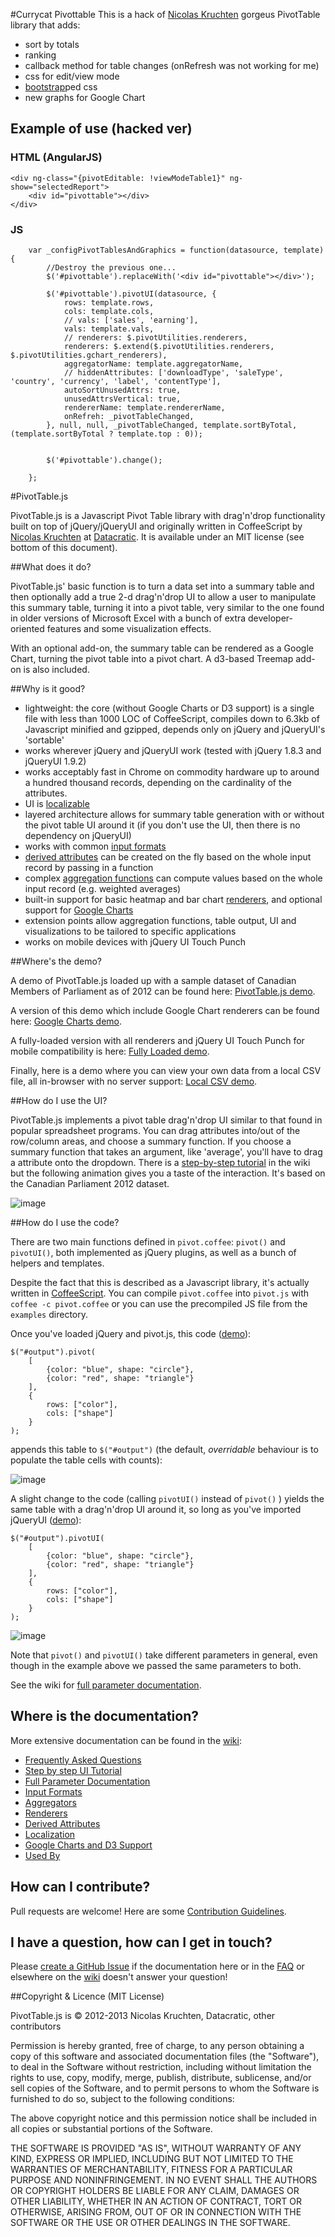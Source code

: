 #Currycat Pivottable
This is a hack of [Nicolas Kruchten](http://nicolas.kruchten.com) gorgeus PivotTable library that adds:
- sort by totals 
- ranking
- callback method for table changes (onRefresh was not working for me)
- css for edit/view mode
- [bootstrap](http://getbootstrap.com/)ped css
- new graphs for Google Chart

## Example of use (hacked ver) 
### HTML (AngularJS)
```
<div ng-class="{pivotEditable: !viewModeTable1}" ng-show="selectedReport">
	<div id="pivottable"></div>
</div>
```
### JS

```
	var _configPivotTablesAndGraphics = function(datasource, template) {
		//Destroy the previous one...
		$('#pivottable').replaceWith('<div id="pivottable"></div>');

		$('#pivottable').pivotUI(datasource, {
			rows: template.rows,
			cols: template.cols,
			// vals: ['sales', 'earning'],
			vals: template.vals,
			// renderers: $.pivotUtilities.renderers,
			renderers: $.extend($.pivotUtilities.renderers, $.pivotUtilities.gchart_renderers),
			aggregatorName: template.aggregatorName,
			// hiddenAttributes: ['downloadType', 'saleType', 'country', 'currency', 'label', 'contentType'],
			autoSortUnusedAttrs: true,
			unusedAttrsVertical: true,
			rendererName: template.rendererName,
			onRefreh: _pivotTableChanged,
		}, null, null, _pivotTableChanged, template.sortByTotal, (template.sortByTotal ? template.top : 0));


		$('#pivottable').change();

	};
```

#PivotTable.js

PivotTable.js is a Javascript Pivot Table library with drag'n'drop functionality built on top of jQuery/jQueryUI and originally written in CoffeeScript by [Nicolas Kruchten](http://nicolas.kruchten.com) at [Datacratic](http://datacratic.com). It is available under an MIT license (see bottom of this document).

##What does it do?

PivotTable.js' basic function is to turn a data set into a summary table and then optionally add a true 2-d drag'n'drop UI to allow a user to manipulate this summary table, turning it into a pivot table, very similar to the one found in older versions of Microsoft Excel with a bunch of extra developer-oriented features and some visualization effects. 

With an optional add-on, the summary table can be rendered as a Google Chart, turning the pivot table into a pivot chart. A d3-based Treemap add-on is also included.

##Why is it good?

* lightweight: the core (without Google Charts or D3 support) is a single file with less than 1000 LOC of CoffeeScript, compiles down to 6.3kb of Javascript minified and gzipped, depends only on jQuery and jQueryUI's 'sortable'
* works wherever jQuery and jQueryUI work (tested with jQuery 1.8.3 and jQueryUI 1.9.2)
* works acceptably fast in Chrome on commodity hardware up to around a hundred thousand records, depending on the cardinality of the attributes.
* UI is [localizable](https://github.com/nicolaskruchten/pivottable/wiki/Localization)
* layered architecture allows for summary table generation with or without the pivot table UI around it (if you don't use the UI, then there is no dependency on jQueryUI)
* works with common [input formats](https://github.com/nicolaskruchten/pivottable/wiki/Input-Formats)
* [derived attributes](https://github.com/nicolaskruchten/pivottable/wiki/Derived-Attributes) can be created on the fly based on the whole input record by passing in a function
* complex [aggregation functions](https://github.com/nicolaskruchten/pivottable/wiki/Aggregators) can compute values based on the whole input record (e.g. weighted averages)
* built-in support for basic heatmap and bar chart [renderers](https://github.com/nicolaskruchten/pivottable/wiki/Renderers), and optional support for [Google Charts](https://github.com/nicolaskruchten/pivottable/wiki/Google-Chart-support)
* extension points allow aggregation functions, table output, UI and visualizations to be tailored to specific applications
* works on mobile devices with jQuery UI Touch Punch


##Where's the demo?

A demo of PivotTable.js loaded up with a sample dataset of Canadian Members of Parliament as of 2012 can be found here: [PivotTable.js demo](http://nicolaskruchten.github.io/pivottable/examples/mps_prepop.html). 

A version of this demo which include Google Chart renderers can be found here: [Google Charts demo](http://nicolaskruchten.github.io/pivottable/examples/gchart.html).

A fully-loaded version with all renderers and jQuery UI Touch Punch for mobile compatibility is here: [Fully Loaded demo](http://nicolaskruchten.github.io/pivottable/examples/fully_loaded.html).

Finally, here is a demo where you can view your own data from a local CSV file, all in-browser with no server support: [Local CSV demo](http://nicolaskruchten.github.io/pivottable/examples/local.html).

##How do I use the UI?

PivotTable.js implements a pivot table drag'n'drop UI similar to that found in popular spreadsheet programs. You can drag attributes into/out of the row/column areas, and choose a summary function. If you choose a summary function that takes an argument, like 'average', you'll have to drag a attribute onto the dropdown. 
There is a [step-by-step tutorial](https://github.com/nicolaskruchten/pivottable/wiki/UI-Tutorial) in the wiki but the following animation gives you a taste of the interaction. It's based on the Canadian Parliament 2012 dataset.

![image](http://nicolaskruchten.github.io/pivottable/images/animation.gif)


##How do I use the code?

There are two main functions defined in `pivot.coffee`: `pivot()` and `pivotUI()`, both implemented as jQuery plugins, as well as a bunch of helpers and templates.

Despite the fact that this is described as a Javascript library, it's actually written in [CoffeeScript](http://coffeescript.org). You can compile `pivot.coffee` into `pivot.js` with `coffee -c pivot.coffee` or you can use the precompiled JS file from the `examples` directory.

Once you've loaded jQuery and pivot.js, this code ([demo](http://nicolaskruchten.github.io/pivottable/examples/simple.html)):

	$("#output").pivot(
	    [
	        {color: "blue", shape: "circle"},
	        {color: "red", shape: "triangle"}
	    ],
	    {
	        rows: ["color"],
	        cols: ["shape"]
	    }
	);

appends this table to `$("#output")` (the default, *overridable* behaviour is to populate the table cells with counts):

![image](http://nicolaskruchten.github.io/pivottable/images/simple.png)

A slight change to the code (calling `pivotUI()` instead of `pivot()` ) yields the same table with a drag'n'drop UI around it, so long as you've imported jQueryUI ([demo](http://nicolaskruchten.github.io/pivottable/examples/simple_ui.html)):

	$("#output").pivotUI(
	    [
	        {color: "blue", shape: "circle"},
	        {color: "red", shape: "triangle"}
	    ],
	    {
	        rows: ["color"],
	        cols: ["shape"]
	    }
	);

![image](http://nicolaskruchten.github.io/pivottable/images/simple_ui.png)

Note that `pivot()` and `pivotUI()` take different parameters in general, even though in the example above we passed the same parameters to both.

See the wiki for [full parameter documentation](https://github.com/nicolaskruchten/pivottable/wiki/Parameters).

## Where is the documentation?

More extensive documentation can be found in the [wiki](https://github.com/nicolaskruchten/pivottable/wiki):

* [Frequently Asked Questions](https://github.com/nicolaskruchten/pivottable/wiki/Frequently-Asked-Questions)
* [Step by step UI Tutorial](https://github.com/nicolaskruchten/pivottable/wiki/UI-Tutorial)
* [Full Parameter Documentation](https://github.com/nicolaskruchten/pivottable/wiki/Parameters)
* [Input Formats](https://github.com/nicolaskruchten/pivottable/wiki/Input-Formats)
* [Aggregators](https://github.com/nicolaskruchten/pivottable/wiki/Aggregators)
* [Renderers](https://github.com/nicolaskruchten/pivottable/wiki/Renderers)
* [Derived Attributes](https://github.com/nicolaskruchten/pivottable/wiki/Derived-Attributes)
* [Localization](https://github.com/nicolaskruchten/pivottable/wiki/Localization)
* [Google Charts and D3 Support](https://github.com/nicolaskruchten/pivottable/wiki/Google-Chart-and-D3-Support)
* [Used By](https://github.com/nicolaskruchten/pivottable/wiki/Used-By)

## How can I contribute?

Pull requests are welcome! Here are some [Contribution Guidelines](https://github.com/nicolaskruchten/pivottable/wiki/Contribution-Guidelines).

## I have a question, how can I get in touch?

Please [create a GitHub Issue](https://github.com/nicolaskruchten/pivottable/issues/new) if the documentation here or in the [FAQ](https://github.com/nicolaskruchten/pivottable/wiki/Frequently-Asked-Questions) or elsewhere on the [wiki](https://github.com/nicolaskruchten/pivottable/wiki) doesn't answer your question!


##Copyright & Licence (MIT License)

PivotTable.js is © 2012-2013 Nicolas Kruchten, Datacratic, other contributors

Permission is hereby granted, free of charge, to any person obtaining a copy of this software and associated documentation files (the "Software"), to deal in the Software without restriction, including without limitation the rights to use, copy, modify, merge, publish, distribute, sublicense, and/or sell copies of the Software, and to permit persons to whom the Software is furnished to do so, subject to the following conditions:

The above copyright notice and this permission notice shall be included in all copies or substantial portions of the Software.

THE SOFTWARE IS PROVIDED "AS IS", WITHOUT WARRANTY OF ANY KIND, EXPRESS OR IMPLIED, INCLUDING BUT NOT LIMITED TO THE WARRANTIES OF MERCHANTABILITY, FITNESS FOR A PARTICULAR PURPOSE AND NONINFRINGEMENT. IN NO EVENT SHALL THE AUTHORS OR COPYRIGHT HOLDERS BE LIABLE FOR ANY CLAIM, DAMAGES OR OTHER LIABILITY, WHETHER IN AN ACTION OF CONTRACT, TORT OR OTHERWISE, ARISING FROM, OUT OF OR IN CONNECTION WITH THE SOFTWARE OR THE USE OR OTHER DEALINGS IN THE SOFTWARE.
